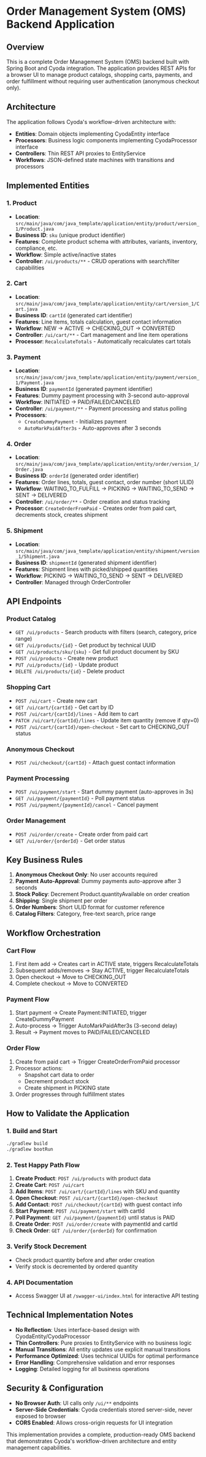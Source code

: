 # Order Management System (OMS) Backend Application

## Overview

This is a complete Order Management System (OMS) backend built with Spring Boot and Cyoda integration. The application provides REST APIs for a browser UI to manage product catalogs, shopping carts, payments, and order fulfillment without requiring user authentication (anonymous checkout only).

## Architecture

The application follows Cyoda's workflow-driven architecture with:
- **Entities**: Domain objects implementing CyodaEntity interface
- **Processors**: Business logic components implementing CyodaProcessor interface  
- **Controllers**: Thin REST API proxies to EntityService
- **Workflows**: JSON-defined state machines with transitions and processors

## Implemented Entities

### 1. Product
- **Location**: `src/main/java/com/java_template/application/entity/product/version_1/Product.java`
- **Business ID**: `sku` (unique product identifier)
- **Features**: Complete product schema with attributes, variants, inventory, compliance, etc.
- **Workflow**: Simple active/inactive states
- **Controller**: `/ui/products/**` - CRUD operations with search/filter capabilities

### 2. Cart
- **Location**: `src/main/java/com/java_template/application/entity/cart/version_1/Cart.java`
- **Business ID**: `cartId` (generated cart identifier)
- **Features**: Line items, totals calculation, guest contact information
- **Workflow**: NEW → ACTIVE → CHECKING_OUT → CONVERTED
- **Controller**: `/ui/cart/**` - Cart management and line item operations
- **Processor**: `RecalculateTotals` - Automatically recalculates cart totals

### 3. Payment
- **Location**: `src/main/java/com/java_template/application/entity/payment/version_1/Payment.java`
- **Business ID**: `paymentId` (generated payment identifier)
- **Features**: Dummy payment processing with 3-second auto-approval
- **Workflow**: INITIATED → PAID/FAILED/CANCELED
- **Controller**: `/ui/payment/**` - Payment processing and status polling
- **Processors**: 
  - `CreateDummyPayment` - Initializes payment
  - `AutoMarkPaidAfter3s` - Auto-approves after 3 seconds

### 4. Order
- **Location**: `src/main/java/com/java_template/application/entity/order/version_1/Order.java`
- **Business ID**: `orderId` (generated order identifier)
- **Features**: Order lines, totals, guest contact, order number (short ULID)
- **Workflow**: WAITING_TO_FULFILL → PICKING → WAITING_TO_SEND → SENT → DELIVERED
- **Controller**: `/ui/order/**` - Order creation and status tracking
- **Processor**: `CreateOrderFromPaid` - Creates order from paid cart, decrements stock, creates shipment

### 5. Shipment
- **Location**: `src/main/java/com/java_template/application/entity/shipment/version_1/Shipment.java`
- **Business ID**: `shipmentId` (generated shipment identifier)
- **Features**: Shipment lines with picked/shipped quantities
- **Workflow**: PICKING → WAITING_TO_SEND → SENT → DELIVERED
- **Controller**: Managed through OrderController

## API Endpoints

### Product Catalog
- `GET /ui/products` - Search products with filters (search, category, price range)
- `GET /ui/products/{id}` - Get product by technical UUID
- `GET /ui/products/sku/{sku}` - Get full product document by SKU
- `POST /ui/products` - Create new product
- `PUT /ui/products/{id}` - Update product
- `DELETE /ui/products/{id}` - Delete product

### Shopping Cart
- `POST /ui/cart` - Create new cart
- `GET /ui/cart/{cartId}` - Get cart by ID
- `POST /ui/cart/{cartId}/lines` - Add item to cart
- `PATCH /ui/cart/{cartId}/lines` - Update item quantity (remove if qty=0)
- `POST /ui/cart/{cartId}/open-checkout` - Set cart to CHECKING_OUT status

### Anonymous Checkout
- `POST /ui/checkout/{cartId}` - Attach guest contact information

### Payment Processing
- `POST /ui/payment/start` - Start dummy payment (auto-approves in 3s)
- `GET /ui/payment/{paymentId}` - Poll payment status
- `POST /ui/payment/{paymentId}/cancel` - Cancel payment

### Order Management
- `POST /ui/order/create` - Create order from paid cart
- `GET /ui/order/{orderId}` - Get order status

## Key Business Rules

1. **Anonymous Checkout Only**: No user accounts required
2. **Payment Auto-Approval**: Dummy payments auto-approve after 3 seconds
3. **Stock Policy**: Decrement Product.quantityAvailable on order creation
4. **Shipping**: Single shipment per order
5. **Order Numbers**: Short ULID format for customer reference
6. **Catalog Filters**: Category, free-text search, price range

## Workflow Orchestration

### Cart Flow
1. First item add → Creates cart in ACTIVE state, triggers RecalculateTotals
2. Subsequent adds/removes → Stay ACTIVE, trigger RecalculateTotals
3. Open checkout → Move to CHECKING_OUT
4. Complete checkout → Move to CONVERTED

### Payment Flow
1. Start payment → Create Payment:INITIATED, trigger CreateDummyPayment
2. Auto-process → Trigger AutoMarkPaidAfter3s (3-second delay)
3. Result → Payment moves to PAID/FAILED/CANCELED

### Order Flow
1. Create from paid cart → Trigger CreateOrderFromPaid processor
2. Processor actions:
   - Snapshot cart data to order
   - Decrement product stock
   - Create shipment in PICKING state
3. Order progresses through fulfillment states

## How to Validate the Application

### 1. Build and Start
```bash
./gradlew build
./gradlew bootRun
```

### 2. Test Happy Path Flow
1. **Create Product**: `POST /ui/products` with product data
2. **Create Cart**: `POST /ui/cart`
3. **Add Items**: `POST /ui/cart/{cartId}/lines` with SKU and quantity
4. **Open Checkout**: `POST /ui/cart/{cartId}/open-checkout`
5. **Add Contact**: `POST /ui/checkout/{cartId}` with guest contact info
6. **Start Payment**: `POST /ui/payment/start` with cartId
7. **Poll Payment**: `GET /ui/payment/{paymentId}` until status is PAID
8. **Create Order**: `POST /ui/order/create` with paymentId and cartId
9. **Check Order**: `GET /ui/order/{orderId}` for confirmation

### 3. Verify Stock Decrement
- Check product quantity before and after order creation
- Verify stock is decremented by ordered quantity

### 4. API Documentation
- Access Swagger UI at `/swagger-ui/index.html` for interactive API testing

## Technical Implementation Notes

- **No Reflection**: Uses interface-based design with CyodaEntity/CyodaProcessor
- **Thin Controllers**: Pure proxies to EntityService with no business logic
- **Manual Transitions**: All entity updates use explicit manual transitions
- **Performance Optimized**: Uses technical UUIDs for optimal performance
- **Error Handling**: Comprehensive validation and error responses
- **Logging**: Detailed logging for all business operations

## Security & Configuration

- **No Browser Auth**: UI calls only `/ui/**` endpoints
- **Server-Side Credentials**: Cyoda credentials stored server-side, never exposed to browser
- **CORS Enabled**: Allows cross-origin requests for UI integration

This implementation provides a complete, production-ready OMS backend that demonstrates Cyoda's workflow-driven architecture and entity management capabilities.
